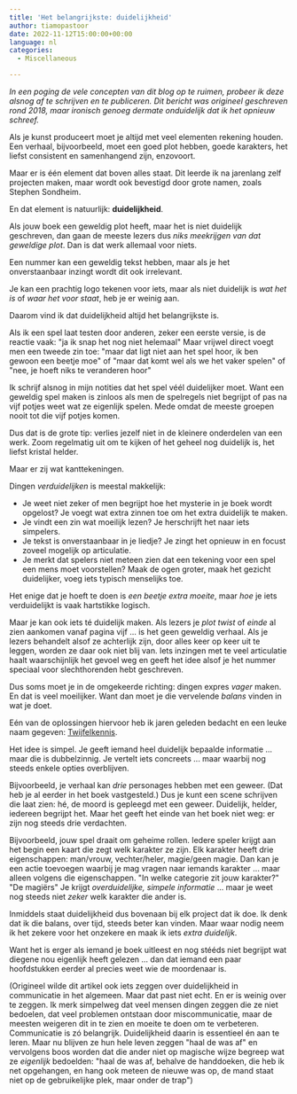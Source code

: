 ```yaml
---
title: 'Het belangrijkste: duidelijkheid'
author: tiamopastoor
date: 2022-11-12T15:00:00+00:00
language: nl
categories:
  - Miscellaneous

---
```

_In een poging de vele concepten van dit blog op te ruimen, probeer ik deze alsnog af te schrijven en te publiceren. Dit bericht was origineel geschreven rond 2018, maar ironisch genoeg dermate onduidelijk dat ik het opnieuw schreef._

Als je kunst produceert moet je altijd met veel elementen rekening houden. Een verhaal, bijvoorbeeld, moet een goed plot hebben, goede karakters, het liefst consistent en samenhangend zijn, enzovoort.

Maar er is één element dat boven alles staat. Dit leerde ik na jarenlang zelf projecten maken, maar wordt ook bevestigd door grote namen, zoals Stephen Sondheim.

En dat element is natuurlijk: **duidelijkheid**.

Als jouw boek een geweldig plot heeft, maar het is niet duidelijk geschreven, dan gaan de meeste lezers dus _niks meekrijgen van dat geweldige plot_. Dan is dat werk allemaal voor niets.

Een nummer kan een geweldig tekst hebben, maar als je het onverstaanbaar inzingt wordt dit ook irrelevant.

Je kan een prachtig logo tekenen voor iets, maar als niet duidelijk is _wat het is_ of _waar het voor staat_, heb je er weinig aan.

Daarom vind ik dat duidelijkheid altijd het belangrijkste is. 

Als ik een spel laat testen door anderen, zeker een eerste versie, is de reactie vaak: "ja ik snap het nog niet helemaal" Maar vrijwel direct voegt men een tweede zin toe: "maar dat ligt niet aan het spel hoor, ik ben gewoon een beetje moe" of "maar dat komt wel als we het vaker spelen" of "nee, je hoeft niks te veranderen hoor"

Ik schrijf alsnog in mijn notities dat het spel véél duidelijker moet. Want een geweldig spel maken is zinloos als men de spelregels niet begrijpt of pas na vijf potjes weet wat ze eigenlijk spelen. Mede omdat de meeste groepen nooit tot die vijf potjes komen.

Dus dat is de grote tip: verlies jezelf niet in de kleinere onderdelen van een werk. Zoom regelmatig uit om te kijken of het geheel nog duidelijk is, het liefst kristal helder.

Maar er zij wat kanttekeningen. 

Dingen _verduidelijken_ is meestal makkelijk:

  * Je weet niet zeker of men begrijpt hoe het mysterie in je boek wordt opgelost? Je voegt wat extra zinnen toe om het extra duidelijk te maken.
  * Je vindt een zin wat moeilijk lezen? Je herschrijft het naar iets simpelers.
  * Je tekst is onverstaanbaar in je liedje? Je zingt het opnieuw in en focust zoveel mogelijk op articulatie.
  * Je merkt dat spelers niet meteen zien dat een tekening voor een spel een mens moet voorstellen? Maak de ogen groter, maak het gezicht duidelijker, voeg iets typisch menselijks toe.

Het enige dat je hoeft te doen is _een beetje extra moeite_, maar _hoe_ je iets verduidelijkt is vaak hartstikke logisch.

Maar je kan ook iets té duidelijk maken. Als lezers je _plot twist_ of _einde_ al zien aankomen vanaf pagina vijf ... is het geen geweldig verhaal. Als je lezers behandelt alsof ze achterlijk zijn, door alles keer op keer uit te leggen, worden ze daar ook niet blij van. Iets inzingen met te veel articulatie haalt waarschijnlijk het gevoel weg en geeft het idee alsof je het nummer speciaal voor slechthorenden hebt geschreven.

Dus soms moet je in de omgekeerde richting: dingen expres _vager_ maken. En dat is veel moeilijker. Want dan moet je die vervelende _balans_ vinden in wat je doet.

Eén van de oplossingen hiervoor heb ik jaren geleden bedacht en een leuke naam gegeven: [Twijfelkennis](/blog/2019/2019-07-03-twijfelkennis-het-geheim-van-elk-spel/).

Het idee is simpel. Je geeft iemand heel duidelijk bepaalde informatie ... maar die is dubbelzinnig. Je vertelt iets concreets ... maar waarbij nog steeds enkele opties overblijven.

Bijvoorbeeld, je verhaal kan _drie_ personages hebben met een geweer. (Dat heb je al eerder in het boek vastgesteld.) Dus je kunt een scene schrijven die laat zien: hé, de moord is gepleegd met een geweer. Duidelijk, helder, iedereen begrijpt het. Maar het geeft het einde van het boek niet weg: er zijn nog steeds drie verdachten.

Bijvoorbeeld, jouw spel draait om geheime rollen. Iedere speler krijgt aan het begin een kaart die zegt welk karakter ze zijn. Elk karakter heeft drie eigenschappen: man/vrouw, vechter/heler, magie/geen magie. Dan kan je een actie toevoegen waarbij je mag vragen naar iemands karakter ... maar alleen volgens die eigenschappen. "In welke categorie zit jouw karakter?" "De magiërs" Je krijgt _overduidelijke, simpele informatie_ ... maar je weet nog steeds niet _zeker_ welk karakter die ander is.

Inmiddels staat duidelijkheid dus bovenaan bij elk project dat ik doe. Ik denk dat ik die balans, over tijd, steeds beter kan vinden. Maar waar nodig neem ik het zekere voor het onzekere en maak ik iets _extra duidelijk_.

Want het is erger als iemand je boek uitleest en nog stééds niet begrijpt wat diegene nou eigenlijk heeft gelezen ... dan dat iemand een paar hoofdstukken eerder al precies weet wie de moordenaar is.

(Origineel wilde dit artikel ook iets zeggen over duidelijkheid in communicatie in het algemeen. Maar dat past niet echt. En er is weinig over te zeggen. Ik merk simpelweg dat veel mensen dingen zeggen die ze niet bedoelen, dat veel problemen ontstaan door miscommunicatie, maar de meesten weigeren dit in te zien en moeite te doen om te verbeteren. Communicatie is zó belangrijk. Duidelijkheid daarin is essentieel én aan te leren. Maar nu blijven ze hun hele leven zeggen "haal de was af" en vervolgens boos worden dat die ander niet op magische wijze begreep wat ze _eigenlijk_ bedoelden: "haal de was af, behalve de handdoeken, die heb ik net opgehangen, en hang ook meteen de nieuwe was op, de mand staat niet op de gebruikelijke plek, maar onder de trap")